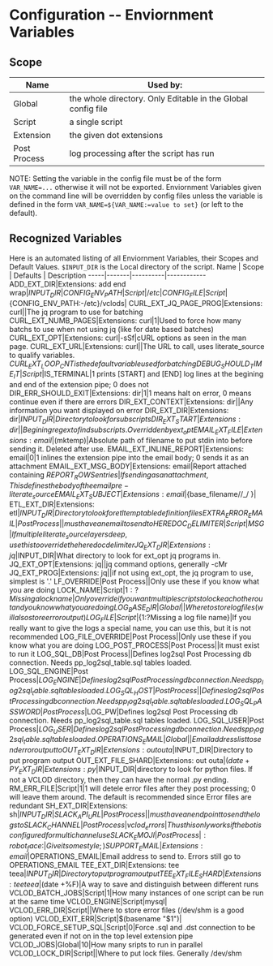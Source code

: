 # Configuration -- Enviornment Variables
## Scope
Name | Used by: 
-----|----------
Global | the whole directory. Only Editable in the Global config file
Script | a single script
Extension | the given dot extensions
Post Process | log processing after the script has run

NOTE: Setting the variable in the config file must be of the form `VAR_NAME=...` otherwise it will not be exported. Enviornment Variables given on the command line will be overridden by config files unless the variable is defined in the form `VAR_NAME=${VAR_NAME:=value to set}` (or left to the default). 

## Recognized Variables
Here is an automated listing of all Enviornment Variables, their Scopes and Default Values. `$INPUT_DIR` is the Local directory of the script.
Name | Scope | Defaults | Description
-----|-------|----------|------------
ADD_EXT_DIR|Extensions: add end wrap|$INPUT_DIR|
CONFIG_ENV_PATH|Script|/etc|
CONFIG_FILE|Script|${CONFIG_ENV_PATH:-/etc}/vclods|
CURL_EXT_JQ_PAGE_PROG|Extensions: curl||The jq program to use for batching
CURL_EXT_NUMB_PAGES|Extensions: curl|1|Used to force how many batchs to use when not using jq (like for date based batches)
CURL_EXT_OPT|Extensions: curl|-sSf|cURL options as seen in the man page.
CURL_EXT_URL|Extensions: curl||The URL to call, uses literate_source to qualify variables. $CURL_EXT_LOOP_CNT is the default variable used for batching
DEBUG_SHOULD_TIME_IT|Script|$IS_TERMINAL|1 prints [START] and [END] log lines at the begining and end of the extension pipe; 0 does not
DIR_ERR_SHOULD_EXIT|Extensions: dir|1|1 means halt on error, 0 means continue even if there are errors
DIR_EXT_CONTEXT|Extensions: dir||Any information you want displayed on error
DIR_EXT_DIR|Extensions: dir|$INPUT_DIR|Directory to look for subscripts
DIR_EXT_START|Extensions: dir||Begining regex to find subscripts. Overridden by ext_opt
EMAIL_EXT_FILE|Extensions: email|$(mktemp)|Absolute path of filename to put stdin into before sending it. Deleted after use.
EMAIL_EXT_INLINE_REPORT|Extensions: email|0|1 inlines the extension pipe into the email body; 0 sends it as an attachment
EMAIL_EXT_MSG_BODY|Extensions: email|Report attached containing $REPORT_ROWS entries|If sending as an attachment, This defines the body of the email pre-literate_source
EMAIL_EXT_SUBJECT|Extensions: email|${base_filename//_/ }|
ETL_EXT_DIR|Extensions: etl|$INPUT_DIR|Directory to look for etl temp table definition files
EXTRA_ERROR_EMAIL|Post Process||must have an email to send to
HEREDOC_DELIMITER|Script|MSG|If multiple literate_source layers deep, use this to override the heredoc delimiter
JQ_EXT_DIR|Extensions: jq|$INPUT_DIR|What directory to look for ext_opt jq programs in.
JQ_EXT_OPT|Extensions: jq||jq command options, generally -cMr
JQ_EXT_PROG|Extensions: jq||if not using ext_opt, the jq program to use, simplest is '.'
LF_OVERRIDE|Post Process||Only use these if you know what you are doing
LOCK_NAME|Script|${1:?Missing a lock name}|Only override if you want multiple scripts to lock each other out and you know what you are doing
LOG_BASE_DIR|Global||Where to store log files (will also store error output)
LOG_FILE|Script|${1:?Missing a log file name}|If you really want to give the logs a special name, you can use this, but it is not recommended
LOG_FILE_OVERRIDE|Post Process||Only use these if you know what you are doing
LOG_POST_PROCESS|Post Process||it must exist to run it
LOG_SQL_DB|Post Process||Defines log2sql Post Processing db connection. Needs pp_log2sql_table.sql tables loaded.
LOG_SQL_ENGINE|Post Process|$LOG_ENGINE|Defines log2sql Post Processing db connection. Needs pp_log2sql_table.sql tables loaded.
LOG_SQL_HOST|Post Process||Defines log2sql Post Processing db connection. Needs pp_log2sql_table.sql tables loaded.
LOG_SQL_PASSWORD|Post Process|$LOG_PW|Defines log2sql Post Processing db connection. Needs pp_log2sql_table.sql tables loaded.
LOG_SQL_USER|Post Process|$LOG_USER|Defines log2sql Post Processing db connection. Needs pp_log2sql_table.sql tables loaded.
OPERATIONS_EMAIL|Global||Email address list to send error output to
OUT_EXT_DIR|Extensions: out outa|$INPUT_DIR|Directory to put program output
OUT_EXT_FILE_SHARD|Extensions: out outa|$(date +%F)|A way to save and distinguish between different runs
PY_EXT_DIR|Extensions: py|$INPUT_DIR|directory to look for python files. If not a VCLOD directory, then they can have the normal .py ending.
RM_ERR_FILE|Script|1|1 will detele error files after they post processing; 0 will leave them around. The default is recommended since Error files are redundant
SH_EXT_DIR|Extensions: sh|$INPUT_DIR|
SLACK_API_URL|Post Process||must have an endpoint to send the logs to
SLACK_CHANNEL|Post Process|vclod_errors|Thus this only works if the bot is configured for multichannel use
SLACK_EMOJI|Post Process|:robot_face:|Give it some style ;)
SUPPORT_EMAIL|Extensions: email|$OPERATIONS_EMAIL|Email address to send to. Errors still go to OPERATIONS_EMAIL
TEE_EXT_DIR|Extensions: tee teea|$INPUT_DIR|Directory to put program output
TEE_EXT_FILE_SHARD|Extensions: tee teea|$(date +%F)|A way to save and distinguish between different runs
VCLOD_BATCH_JOBS|Script|1|How many instances of one script can be run at the same time
VCLOD_ENGINE|Script|mysql|
VCLOD_ERR_DIR|Script||Where to store error files (/dev/shm is a good option)
VCLOD_EXIT_ERR|Script|$(basename "$1")|
VCLOD_FORCE_SETUP_SQL|Script|0|Force .sql and .dst connection to be generated even if not on in the top level extension pipe
VCLOD_JOBS|Global|10|How many sripts to run in parallel
VCLOD_LOCK_DIR|Script||Where to put lock files. Generally /dev/shm
